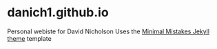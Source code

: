 # danich1.github.io
Personal webiste for David Nicholson
Uses the [Minimal Mistakes Jekyll theme](https://mmistakes.github.io/minimal-mistakes/) template
